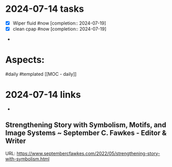 
# 2024-07-14 tasks

- [x] Wiper fluid #now  [completion:: 2024-07-19]
- [x] clean cpap #now  [completion:: 2024-07-19]
- 

# Aspects:
#daily #templated
[[MOC - daily]]

# 2024-07-14 links
- 


## Strengthening Story with Symbolism, Motifs, and Image Systems ~ September C. Fawkes - Editor & Writer
URL: https://www.septembercfawkes.com/2022/05/strengthening-story-with-symbolism.html
